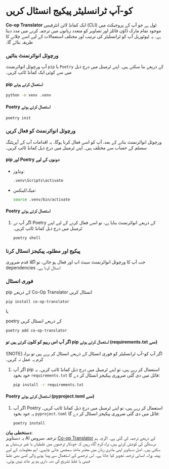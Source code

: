 <!--
CO_OP_TRANSLATOR_METADATA:
{
  "original_hash": "b6d85d887d2664539a438dae5d0dfa50",
  "translation_date": "2025-06-12T18:31:37+00:00",
  "source_file": "getting_started/command-line-guide/install-package.md",
  "language_code": "ur"
}
-->
# کو-آپ ٹرانسلیٹر پیکیج انسٹال کریں

**Co-op Translator** ایک کمانڈ لائن انٹرفیس (CLI) ٹول ہے جو آپ کے پروجیکٹ میں موجود تمام مارک ڈاؤن فائلز اور تصاویر کو متعدد زبانوں میں ترجمہ کرنے میں مدد دیتا ہے۔ یہ ٹیوٹوریل آپ کو ٹرانسلیٹر کی ترتیب اور مختلف استعمالات کے لیے اسے چلانے کا طریقہ بتائے گا۔

### ورچوئل انوائرنمنٹ بنائیں

آپ ورچوئل انوائرنمنٹ `pip` یا `Poetry` کے ذریعے بنا سکتے ہیں۔ اپنے ٹرمینل میں درج ذیل میں سے کوئی ایک کمانڈ ٹائپ کریں۔

#### pip استعمال کرتے ہوئے

```bash
python -m venv .venv
```

#### Poetry استعمال کرتے ہوئے

```bash
poetry init
```

### ورچوئل انوائرنمنٹ کو فعال کریں

ورچوئل انوائرنمنٹ بنانے کے بعد، آپ کو اسے فعال کرنا ہوگا۔ یہ اقدامات آپ کے آپریٹنگ سسٹم کے حساب سے مختلف ہیں۔ اپنے ٹرمینل میں درج ذیل کمانڈ ٹائپ کریں۔

#### pip اور Poetry دونوں کے لیے

- ونڈوز:

    ```bash
    .venv\Scripts\activate
    ```

- میک/لینکس:

    ```bash
    source .venv/bin/activate
    ```

#### Poetry استعمال کرتے ہوئے

1. اگر آپ نے Poetry کے ذریعے انوائرنمنٹ بنایا ہے، تو اسے فعال کرنے کے لیے اپنے ٹرمینل میں درج ذیل کمانڈ ٹائپ کریں۔

    ```bash
    poetry shell
    ```

### پیکیج اور مطلوبہ پیکیجز انسٹال کرنا

جب آپ کا ورچوئل انوائرنمنٹ سیٹ اپ اور فعال ہو جائے، تو اگلا قدم ضروری dependencies انسٹال کرنا ہے۔

### فوری انسٹال

pip کے ذریعے Co-Op Translator انسٹال کریں

```
pip install co-op-translator
```
یا

poetry کے ذریعے انسٹال کریں
```
poetry add co-op-translator
```

#### اگر آپ اس ریپو کو کلون کرتے ہیں تو pip استعمال کرتے ہوئے (requirements.txt سے)

![NOTE] اگر آپ کو-آپ ٹرانسلیٹر کو فوری انسٹال کے ذریعے انسٹال کر رہے ہیں تو براہ کرم یہ عمل نہ کریں۔

1. اگر آپ pip استعمال کر رہے ہیں، تو اپنے ٹرمینل میں درج ذیل کمانڈ ٹائپ کریں۔ یہ خود بخود `requirements.txt` فائل میں دی گئی ضروری پیکیجز انسٹال کر دے گا:

    ```bash
    pip install -r requirements.txt
    ```

#### Poetry استعمال کرتے ہوئے (pyproject.toml سے)

1. اگر آپ Poetry استعمال کر رہے ہیں، تو اپنے ٹرمینل میں درج ذیل کمانڈ ٹائپ کریں۔ یہ خود بخود `pyproject.toml` فائل میں دی گئی ضروری پیکیجز انسٹال کر دے گا:

    ```bash
    poetry install
    ```

**دستخطی بیان**:  
یہ دستاویز AI ترجمہ سروس [Co-op Translator](https://github.com/Azure/co-op-translator) کے ذریعے ترجمہ کی گئی ہے۔ اگرچہ ہم درستگی کی کوشش کرتے ہیں، براہ کرم آگاہ رہیں کہ خودکار ترجموں میں غلطیاں یا غیر درستیاں ہو سکتی ہیں۔ اصل دستاویز اپنی مادری زبان میں معتبر ماخذ سمجھی جانی چاہیے۔ اہم معلومات کے لیے پیشہ ورانہ انسانی ترجمہ تجویز کیا جاتا ہے۔ اس ترجمے کے استعمال سے پیدا ہونے والی کسی بھی غلط فہمی یا غلط تشریح کی ذمہ داری ہم پر عائد نہیں ہوتی۔